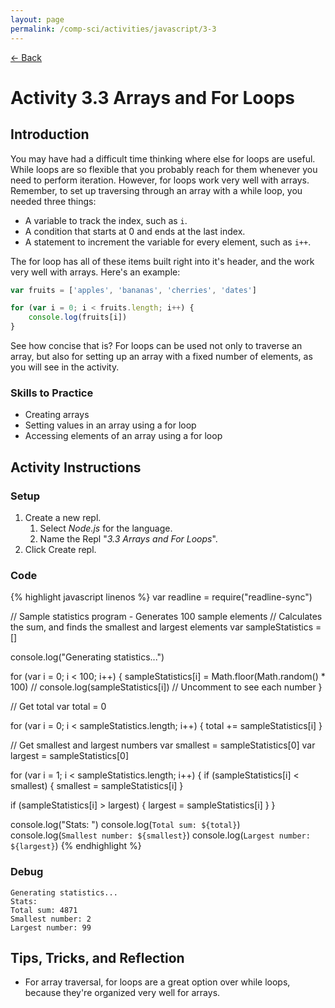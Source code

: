 ```yaml
---
layout: page
permalink: /comp-sci/activities/javascript/3-3
---
```


[← Back](./)

# Activity 3.3 Arrays and For Loops

## Introduction

You may have had a difficult time thinking where else for loops are useful. While loops are so flexible that you probably reach for them whenever you need to perform iteration. However, for loops work very well with arrays. Remember, to set up traversing through an array with a while loop, you needed three things:
- A variable to track the index, such as `i`.
- A condition that starts at 0 and ends at the last index.
- A statement to increment the variable for every element, such as `i++`.

The for loop has all of these items built right into it's header, and the work very well with arrays. Here's an example:

```js
var fruits = ['apples', 'bananas', 'cherries', 'dates']

for (var i = 0; i < fruits.length; i++) {
    console.log(fruits[i])
}
```

See how concise that is? For loops can be used not only to traverse an array, but also for setting up an array with a fixed number of elements, as you will see in the activity.

### Skills to Practice

- Creating arrays
- Setting values in an array using a for loop
- Accessing elements of an array using a for loop

## Activity Instructions

### Setup
1. Create a new repl.
    1. Select *Node.js* for the language.
    2. Name the Repl "*3.3 Arrays and For Loops*".
2. Click Create repl.

### Code

{% highlight javascript linenos %}
var readline = require("readline-sync")

// Sample statistics program - Generates 100 sample elements
// Calculates the sum, and finds the smallest and largest elements
var sampleStatistics = []

console.log("Generating statistics...")

for (var i = 0; i < 100; i++) {
  sampleStatistics[i] = Math.floor(Math.random() * 100)
  // console.log(sampleStatistics[i]) // Uncomment to see each number
}

// Get total
var total = 0

for (var i = 0; i < sampleStatistics.length; i++) {
  total += sampleStatistics[i]
}

// Get smallest and largest numbers
var smallest = sampleStatistics[0]
var largest = sampleStatistics[0]

for (var i = 1; i < sampleStatistics.length; i++) {
  if (sampleStatistics[i] < smallest) {
    smallest = sampleStatistics[i]
  }

  if (sampleStatistics[i] > largest) {
    largest = sampleStatistics[i]
  }
}

console.log("Stats: ")
console.log(`Total sum: ${total}`)
console.log(`Smallest number: ${smallest}`)
console.log(`Largest number: ${largest}`)
{% endhighlight %}

### Debug

```
Generating statistics...
Stats: 
Total sum: 4871
Smallest number: 2
Largest number: 99
```

## Tips, Tricks, and Reflection

- For array traversal, for loops are a great option over while loops, because they're organized very well for arrays.